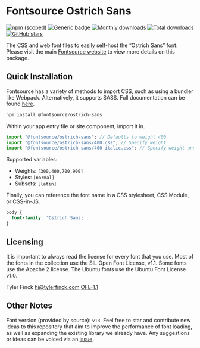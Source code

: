 # Fontsource Ostrich Sans

[![npm (scoped)](https://img.shields.io/npm/v/@fontsource/ostrich-sans?color=brightgreen)](https://www.npmjs.com/package/@fontsource/ostrich-sans) [![Generic badge](https://img.shields.io/badge/fontsource-passing-brightgreen)](https://github.com/fontsource/fontsource) [![Monthly downloads](https://badgen.net/npm/dm/@fontsource/ostrich-sans)](https://github.com/fontsource/fontsource) [![Total downloads](https://badgen.net/npm/dt/@fontsource/ostrich-sans)](https://github.com/fontsource/fontsource) [![GitHub stars](https://img.shields.io/github/stars/fontsource/fontsource.svg?style=social&label=Star)](https://github.com/fontsource/fontsource/stargazers)

The CSS and web font files to easily self-host the “Ostrich Sans” font. Please visit the main [Fontsource website](https://fontsource.org/fonts/ostrich-sans) to view more details on this package.

## Quick Installation

Fontsource has a variety of methods to import CSS, such as using a bundler like Webpack. Alternatively, it supports SASS. Full documentation can be found [here](https://fontsource.org/docs/getting-started/introduction).

```javascript
npm install @fontsource/ostrich-sans
```

Within your app entry file or site component, import it in.

```javascript
import "@fontsource/ostrich-sans"; // Defaults to weight 400
import "@fontsource/ostrich-sans/400.css"; // Specify weight
import "@fontsource/ostrich-sans/400-italic.css"; // Specify weight and style

```

Supported variables:
- Weights: `[300,400,700,900]`
- Styles: `[normal]`
- Subsets: `[latin]`

Finally, you can reference the font name in a CSS stylesheet, CSS Module, or CSS-in-JS.

```css
body {
  font-family: "Ostrich Sans;
}
```

## Licensing
It is important to always read the license for every font that you use.
Most of the fonts in the collection use the SIL Open Font License, v1.1. Some fonts use the Apache 2 license. The Ubuntu fonts use the Ubuntu Font License v1.0.

Tyler Finck <hi@tylerfinck.com>
[OFL-1.1](https://github.com/theleagueof/ostrich-sans/blob/master/Open%20Font%20License.markdown)

## Other Notes
Font version (provided by source): `v13`.
Feel free to star and contribute new ideas to this repository that aim to improve the performance of font loading, as well as expanding the existing library we already have. Any suggestions or ideas can be voiced via an [issue](https://github.com/fontsource/fontsource/issues).